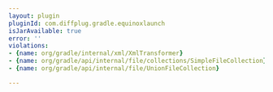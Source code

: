 ```yaml
---
layout: plugin
pluginId: com.diffplug.gradle.equinoxlaunch
isJarAvailable: true
error: ''
violations:
- {name: org/gradle/internal/xml/XmlTransformer}
- {name: org/gradle/api/internal/file/collections/SimpleFileCollection}
- {name: org/gradle/api/internal/file/UnionFileCollection}

---
```

